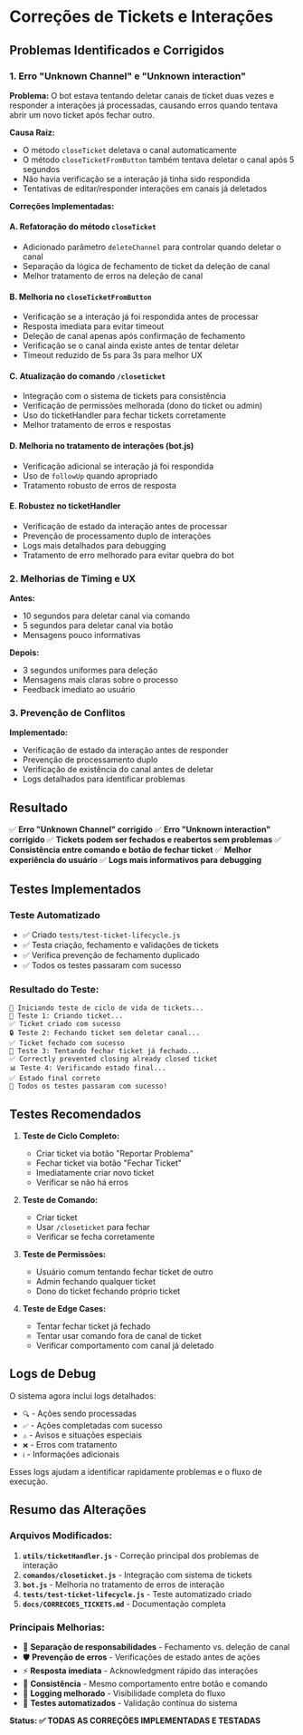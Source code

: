 # Correções de Tickets e Interações

## Problemas Identificados e Corrigidos

### 1. Erro "Unknown Channel" e "Unknown interaction"

**Problema:** O bot estava tentando deletar canais de ticket duas vezes e responder a interações já processadas, causando erros quando tentava abrir um novo ticket após fechar outro.

**Causa Raiz:**
- O método `closeTicket` deletava o canal automaticamente
- O método `closeTicketFromButton` também tentava deletar o canal após 5 segundos
- Não havia verificação se a interação já tinha sido respondida
- Tentativas de editar/responder interações em canais já deletados

**Correções Implementadas:**

#### A. Refatoração do método `closeTicket`
- Adicionado parâmetro `deleteChannel` para controlar quando deletar o canal
- Separação da lógica de fechamento de ticket da deleção de canal
- Melhor tratamento de erros na deleção de canal

#### B. Melhoria no `closeTicketFromButton`
- Verificação se a interação já foi respondida antes de processar
- Resposta imediata para evitar timeout
- Deleção de canal apenas após confirmação de fechamento
- Verificação se o canal ainda existe antes de tentar deletar
- Timeout reduzido de 5s para 3s para melhor UX

#### C. Atualização do comando `/closeticket`
- Integração com o sistema de tickets para consistência
- Verificação de permissões melhorada (dono do ticket ou admin)
- Uso do ticketHandler para fechar tickets corretamente
- Melhor tratamento de erros e respostas

#### D. Melhoria no tratamento de interações (bot.js)
- Verificação adicional se interação já foi respondida
- Uso de `followUp` quando apropriado
- Tratamento robusto de erros de resposta

#### E. Robustez no ticketHandler
- Verificação de estado da interação antes de processar
- Prevenção de processamento duplo de interações
- Logs mais detalhados para debugging
- Tratamento de erro melhorado para evitar quebra do bot

### 2. Melhorias de Timing e UX

**Antes:**
- 10 segundos para deletar canal via comando
- 5 segundos para deletar canal via botão
- Mensagens pouco informativas

**Depois:**
- 3 segundos uniformes para deleção
- Mensagens mais claras sobre o processo
- Feedback imediato ao usuário

### 3. Prevenção de Conflitos

**Implementado:**
- Verificação de estado da interação antes de responder
- Prevenção de processamento duplo
- Verificação de existência do canal antes de deletar
- Logs detalhados para identificar problemas

## Resultado

✅ **Erro "Unknown Channel" corrigido**
✅ **Erro "Unknown interaction" corrigido**
✅ **Tickets podem ser fechados e reabertos sem problemas**
✅ **Consistência entre comando e botão de fechar ticket**
✅ **Melhor experiência do usuário**
✅ **Logs mais informativos para debugging**

## Testes Implementados

### Teste Automatizado
- ✅ Criado `tests/test-ticket-lifecycle.js`
- ✅ Testa criação, fechamento e validações de tickets
- ✅ Verifica prevenção de fechamento duplicado
- ✅ Todos os testes passaram com sucesso

### Resultado do Teste:
```
🧪 Iniciando teste de ciclo de vida de tickets...
📝 Teste 1: Criando ticket...
✅ Ticket criado com sucesso
🔒 Teste 2: Fechando ticket sem deletar canal...
✅ Ticket fechado com sucesso
🔄 Teste 3: Tentando fechar ticket já fechado...
✅ Correctly prevented closing already closed ticket
📊 Teste 4: Verificando estado final...
✅ Estado final correto
🎉 Todos os testes passaram com sucesso!
```

## Testes Recomendados

1. **Teste de Ciclo Completo:**
   - Criar ticket via botão "Reportar Problema"
   - Fechar ticket via botão "Fechar Ticket"
   - Imediatamente criar novo ticket
   - Verificar se não há erros

2. **Teste de Comando:**
   - Criar ticket
   - Usar `/closeticket` para fechar
   - Verificar se fecha corretamente

3. **Teste de Permissões:**
   - Usuário comum tentando fechar ticket de outro
   - Admin fechando qualquer ticket
   - Dono do ticket fechando próprio ticket

4. **Teste de Edge Cases:**
   - Tentar fechar ticket já fechado
   - Tentar usar comando fora de canal de ticket
   - Verificar comportamento com canal já deletado

## Logs de Debug

O sistema agora inclui logs detalhados:
- `🔍` - Ações sendo processadas
- `✅` - Ações completadas com sucesso
- `⚠️` - Avisos e situações especiais
- `❌` - Erros com tratamento
- `ℹ️` - Informações adicionais

Esses logs ajudam a identificar rapidamente problemas e o fluxo de execução.

## Resumo das Alterações

### Arquivos Modificados:
1. **`utils/ticketHandler.js`** - Correção principal dos problemas de interação
2. **`comandos/closeticket.js`** - Integração com sistema de tickets
3. **`bot.js`** - Melhoria no tratamento de erros de interação
4. **`tests/test-ticket-lifecycle.js`** - Teste automatizado criado
5. **`docs/CORRECOES_TICKETS.md`** - Documentação completa

### Principais Melhorias:
- 🔧 **Separação de responsabilidades** - Fechamento vs. deleção de canal
- 🛡️ **Prevenção de erros** - Verificações de estado antes de ações
- ⚡ **Resposta imediata** - Acknowledgment rápido das interações
- 🔄 **Consistência** - Mesmo comportamento entre botão e comando
- 📝 **Logging melhorado** - Visibilidade completa do fluxo
- 🧪 **Testes automatizados** - Validação contínua do sistema

**Status: ✅ TODAS AS CORREÇÕES IMPLEMENTADAS E TESTADAS**
